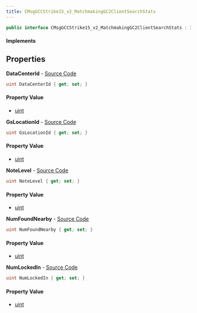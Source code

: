 ```yaml
---
title: CMsgGCCStrike15_v2_MatchmakingGC2ClientSearchStats
---
```


```csharp
public interface CMsgGCCStrike15_v2_MatchmakingGC2ClientSearchStats : ITypedProtobuf<CMsgGCCStrike15_v2_MatchmakingGC2ClientSearchStats>, INativeHandle
```

#### Implements

## Properties

**DataCenterId** - [Source Code](https://github.com/swiftly-solution/swiftlys2/blob/main/managed/src/SwiftlyS2.Generated/Protobufs/Interfaces/CMsgGCCStrike15_v2_MatchmakingGC2ClientSearchStats.cs#L16)

```csharp
uint DataCenterId { get; set; }
```

#### Property Value

- [uint](https://learn.microsoft.com/dotnet/api/system.uint32)

**GsLocationId** - [Source Code](https://github.com/swiftly-solution/swiftlys2/blob/main/managed/src/SwiftlyS2.Generated/Protobufs/Interfaces/CMsgGCCStrike15_v2_MatchmakingGC2ClientSearchStats.cs#L13)

```csharp
uint GsLocationId { get; set; }
```

#### Property Value

- [uint](https://learn.microsoft.com/dotnet/api/system.uint32)

**NoteLevel** - [Source Code](https://github.com/swiftly-solution/swiftlys2/blob/main/managed/src/SwiftlyS2.Generated/Protobufs/Interfaces/CMsgGCCStrike15_v2_MatchmakingGC2ClientSearchStats.cs#L25)

```csharp
uint NoteLevel { get; set; }
```

#### Property Value

- [uint](https://learn.microsoft.com/dotnet/api/system.uint32)

**NumFoundNearby** - [Source Code](https://github.com/swiftly-solution/swiftlys2/blob/main/managed/src/SwiftlyS2.Generated/Protobufs/Interfaces/CMsgGCCStrike15_v2_MatchmakingGC2ClientSearchStats.cs#L22)

```csharp
uint NumFoundNearby { get; set; }
```

#### Property Value

- [uint](https://learn.microsoft.com/dotnet/api/system.uint32)

**NumLockedIn** - [Source Code](https://github.com/swiftly-solution/swiftlys2/blob/main/managed/src/SwiftlyS2.Generated/Protobufs/Interfaces/CMsgGCCStrike15_v2_MatchmakingGC2ClientSearchStats.cs#L19)

```csharp
uint NumLockedIn { get; set; }
```

#### Property Value

- [uint](https://learn.microsoft.com/dotnet/api/system.uint32)

